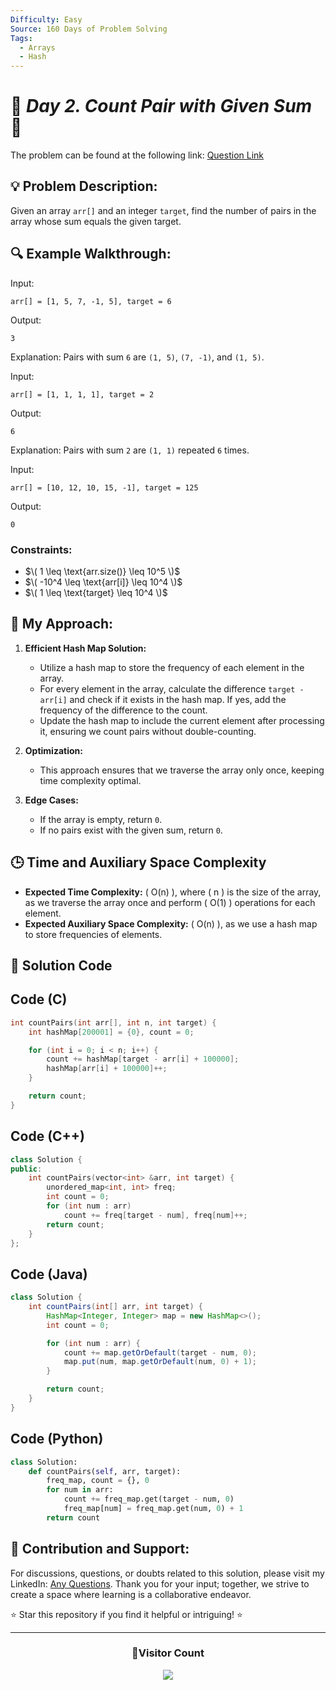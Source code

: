 ```yaml
---
Difficulty: Easy
Source: 160 Days of Problem Solving
Tags:
  - Arrays
  - Hash
---
```


# 🚀 _Day 2. Count Pair with Given Sum_ 🧠

The problem can be found at the following link: [Question Link](https://www.geeksforgeeks.org/batch/gfg-160-problems/track/hashing-gfg-160/problem/count-pairs-with-given-sum--150253)

## 💡 **Problem Description:**

Given an array `arr[]` and an integer `target`, find the number of pairs in the array whose sum equals the given target.

## 🔍 **Example Walkthrough:**

Input:

```
arr[] = [1, 5, 7, -1, 5], target = 6
```

Output:

```
3
```

Explanation: Pairs with sum `6` are `(1, 5)`, `(7, -1)`, and `(1, 5)`.

Input:

```
arr[] = [1, 1, 1, 1], target = 2
```

Output:

```
6
```

Explanation: Pairs with sum `2` are `(1, 1)` repeated `6` times.

Input:

```
arr[] = [10, 12, 10, 15, -1], target = 125
```

Output:

```
0
```

### Constraints:

- $\( 1 \leq \text{arr.size()} \leq 10^5 \)$
- $\( -10^4 \leq \text{arr[i]} \leq 10^4 \)$
- $\( 1 \leq \text{target} \leq 10^4 \)$

## 🎯 **My Approach:**

1. **Efficient Hash Map Solution:**

   - Utilize a hash map to store the frequency of each element in the array.
   - For every element in the array, calculate the difference `target - arr[i]` and check if it exists in the hash map. If yes, add the frequency of the difference to the count.
   - Update the hash map to include the current element after processing it, ensuring we count pairs without double-counting.

2. **Optimization:**

   - This approach ensures that we traverse the array only once, keeping time complexity optimal.

3. **Edge Cases:**
   - If the array is empty, return `0`.
   - If no pairs exist with the given sum, return `0`.

## 🕒 **Time and Auxiliary Space Complexity**

- **Expected Time Complexity:** \( O(n) \), where \( n \) is the size of the array, as we traverse the array once and perform \( O(1) \) operations for each element.
- **Expected Auxiliary Space Complexity:** \( O(n) \), as we use a hash map to store frequencies of elements.

## 📝 **Solution Code**

## Code (C)

```c
int countPairs(int arr[], int n, int target) {
    int hashMap[200001] = {0}, count = 0;

    for (int i = 0; i < n; i++) {
        count += hashMap[target - arr[i] + 100000];
        hashMap[arr[i] + 100000]++;
    }

    return count;
}
```

## Code (C++)

```cpp
class Solution {
public:
    int countPairs(vector<int> &arr, int target) {
        unordered_map<int, int> freq;
        int count = 0;
        for (int num : arr)
            count += freq[target - num], freq[num]++;
        return count;
    }
};
```

## Code (Java)

```java
class Solution {
    int countPairs(int[] arr, int target) {
        HashMap<Integer, Integer> map = new HashMap<>();
        int count = 0;

        for (int num : arr) {
            count += map.getOrDefault(target - num, 0);
            map.put(num, map.getOrDefault(num, 0) + 1);
        }

        return count;
    }
}
```

## Code (Python)

```python
class Solution:
    def countPairs(self, arr, target):
        freq_map, count = {}, 0
        for num in arr:
            count += freq_map.get(target - num, 0)
            freq_map[num] = freq_map.get(num, 0) + 1
        return count
```

## 🎯 **Contribution and Support:**

For discussions, questions, or doubts related to this solution, please visit my LinkedIn: [Any Questions](https://www.linkedin.com/in/patel-hetkumar-sandipbhai-8b110525a/). Thank you for your input; together, we strive to create a space where learning is a collaborative endeavor.

⭐ Star this repository if you find it helpful or intriguing! ⭐

---

<div align=center>
  <h3><b>📍Visitor Count</b></h3>
</div>

<p align="center" >   
  <img src="https://profile-counter.glitch.me/Hunterdii/count.svg" />  
</p>
